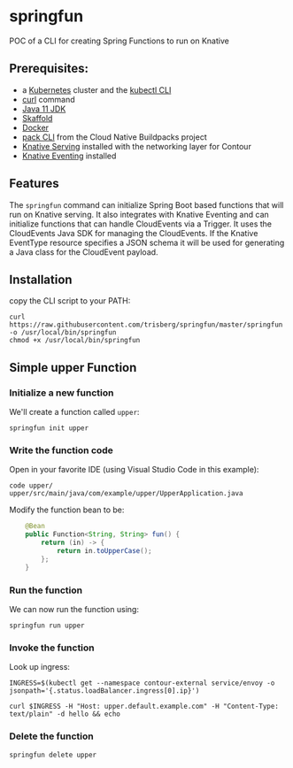 # springfun

POC of a CLI for creating Spring Functions to run on Knative

## Prerequisites:

* a [Kubernetes](https://kubernetes.io/) cluster and the [kubectl CLI](https://kubernetes.io/docs/tasks/tools/install-kubectl/)
* [curl](https://curl.haxx.se/) command
* [Java 11 JDK](https://adoptopenjdk.net/installation.html?variant=openjdk11#)
* [Skaffold](https://skaffold.dev/)
* [Docker](https://www.docker.com/)
* [pack CLI](https://buildpacks.io/docs/install-pack/) from the Cloud Native Buildpacks project
* [Knative Serving](https://knative.dev/docs/install/any-kubernetes-cluster/#installing-the-serving-component) installed with the networking layer for Contour
* [Knative Eventing](https://knative.dev/docs/install/any-kubernetes-cluster/#installing-the-eventing-component) installed

## Features

The `springfun` command can initialize Spring Boot based functions that will run on Knative serving. It also integrates with Knative Eventing and can initialize functions that can handle CloudEvents via a Trigger. It uses the CloudEvents Java SDK for managing the CloudEvents. If the Knative EventType resource specifies a JSON schema it will be used for generating a Java class for the CloudEvent payload.

## Installation

copy the CLI script to your PATH:

```
curl https://raw.githubusercontent.com/trisberg/springfun/master/springfun -o /usr/local/bin/springfun
chmod +x /usr/local/bin/springfun
```

## Simple upper Function

### Initialize a new function

We'll create a function called `upper`:

```
springfun init upper
```

### Write the function code

Open in your favorite IDE (using Visual Studio Code in this example):

```
code upper/ upper/src/main/java/com/example/upper/UpperApplication.java
```

Modify the function bean to be:

```java
	@Bean
	public Function<String, String> fun() {
		return (in) -> {
			return in.toUpperCase();
		};
	}
```

### Run the function

We can now run the function using:

```
springfun run upper
```

### Invoke the function

Look up ingress:

```
INGRESS=$(kubectl get --namespace contour-external service/envoy -o jsonpath='{.status.loadBalancer.ingress[0].ip}')
```

```
curl $INGRESS -H "Host: upper.default.example.com" -H "Content-Type: text/plain" -d hello && echo
```

### Delete the function

```
springfun delete upper
```
